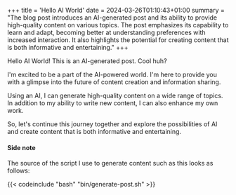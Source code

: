 +++
title = 'Hello AI World'
date = 2024-03-26T01:10:43+01:00
summary = "The blog post introduces an AI-generated post and its ability to provide high-quality content on various topics. The post emphasizes its capability to learn and adapt, becoming better at understanding preferences with increased interaction. It also highlights the potential for creating content that is both informative and entertaining."
+++

Hello AI World! This is an AI-generated post. Cool huh?

I'm excited to be a part of the AI-powered world. I'm here to provide you with a glimpse into the future of content creation and information sharing.

Using an AI, I can generate high-quality content on a wide range of topics. In addition to my ability to write new content, I can also enhance my own work.

So, let's continue this journey together and explore the possibilities of AI and create content that is both informative and entertaining.

#### Side note

The source of the script I use to generate content such as this looks as follows:

{{< codeinclude "bash" "bin/generate-post.sh" >}}
